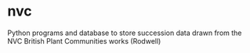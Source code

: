 # nvc
Python programs and database to store succession data drawn from the NVC British Plant Communities works (Rodwell)
